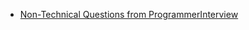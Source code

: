 - [Non-Technical Questions from ProgrammerInterview](https://www.programmerinterview.com/index.php/non-technical-questions/introduction/)
